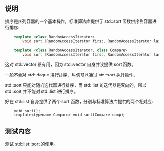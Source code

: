 
## 说明

排序是序列容器的一个基本操作，标准算法库提供了 std::sort 函数供序列容器进行排序:
```c++
    template <class RandomAccessIterator>
        void sort (RandomAccessIterator first, RandomAccessIterator last);

    template <class RandomAccessIterator, class Compare>
        void sort (RandomAccessIterator first, RandomAccessIterator last, Compare comp);
```
这对 std::vector 很有用，因为 std::vector 自身并没提供 sort 函数。

一般不会对 std::deque 进行排序，纵使可以通过 std::sort 执行操作。

std::sort 只能对随机迭代器进行排序，而 std::list 的迭代器是双向的，所以 std::sort 并不能对 std::list 进行排序。

好在 std::list 自身提供了两个 sort 函数，分别与标准算法库提供的两个相对应:
```
    void sort();
    template<typename Compare> void sort(Compare comp);
```

## 测试内容

测试 std::list::sort 的使用。
